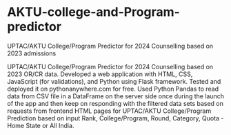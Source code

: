 # AKTU-college-and-Program-predictor


UPTAC/AKTU College/Program Predictor for 2024 Counselling based on 2023 admissions

UPTAC/AKTU College/Program Predictor for 2024 Counselling based on 2023 OR/CR data. Developed a web application with HTML, CSS, JavaScript (for validations), and Python using Flask framework. Tested and deployed it on pythonanywhere.com for free. Used Python Pandas to read data from CSV file in a DataFrame on the server side once during the launch of the app and then keep on responding with the filtered data sets based on requests from frontend HTML pages for UPTAC/AKTU College/Program Prediction based on input Rank, College/Program, Round, Category, Quota - Home State or All India.
